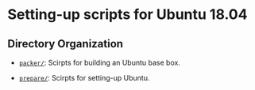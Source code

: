 # Setting-up scripts for Ubuntu 18.04

## Directory Organization

* [`packer/`](packer/): Scirpts for building an Ubuntu base box.

* [`prepare/`](prepare/): Scirpts for setting-up Ubuntu.
